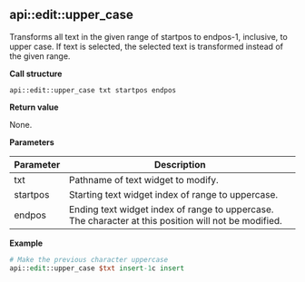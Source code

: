 ## api::edit::upper\_case

Transforms all text in the given range of startpos to endpos-1, inclusive, to upper case.  If text is selected, the selected text is transformed instead of the given range.

**Call structure**

`api::edit::upper_case txt startpos endpos`

**Return value**

None.

**Parameters**

| Parameter | Description |
| - | - |
| txt | Pathname of text widget to modify. |
| startpos | Starting text widget index of range to uppercase. |
| endpos | Ending text widget index of range to uppercase. The character at this position will not be modified. |

**Example**

```Tcl
# Make the previous character uppercase
api::edit::upper_case $txt insert-1c insert
```

